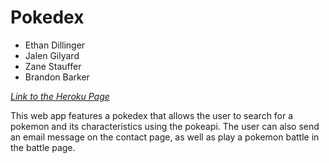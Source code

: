# Pokedex

* Ethan Dillinger
* Jalen Gilyard
* Zane Stauffer
* Brandon Barker

*[Link to the Heroku Page](https://pogoro-pokedex.herokuapp.com)*

This web app features a pokedex that allows the user to search for a pokemon and its characteristics using the pokeapi.
The user can also send an email message on the contact page, as well as play a pokemon battle in the battle page.
